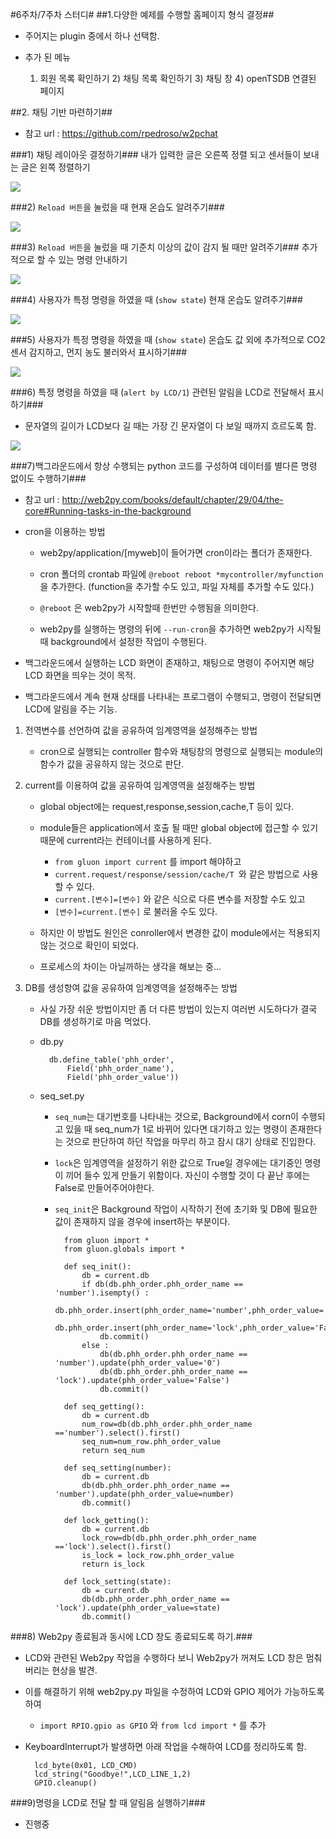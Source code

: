 #6주차/7주차 스터디#
##1.다양한 예제를 수행할 홈페이지 형식 결정##
- 주어지는 plugin 중에서 하나 선택함.
- 추가 된 메뉴

	1) 회원 목록 확인하기
    	2) 채팅 목록 확인하기
    	3) 채팅 창
    	4) openTSDB 연결된 페이지
    
##2. 채팅 기반 마련하기##
- 참고 url : https://github.com/rpedroso/w2pchat

###1) 채팅 레이아웃 결정하기###
내가 입력한 글은 오른쪽 정렬  되고 센서들이 보내는 글은 왼쪽 정렬하기

![](picture/chtting_gui.JPG)
		
###2) `Reload 버튼`을 눌렀을 때 현재 온습도 알려주기###

![](picture/webtest1.JPG)

###3) `Reload 버튼`을 눌렀을 때 기준치 이상의 값이 감지 될 때만 알려주기###
추가적으로 할 수 있는 명령 안내하기

![](picture/webtest3.JPG)

###4) 사용자가 특정 명령을 하였을 때  (`show state`) 현재 온습도 알려주기###

![](picture/webtest2.JPG)

###5) 사용자가 특정 명령을 하였을 때  (`show state`) 온습도 값 외에 추가적으로 CO2 센서 감지하고, 먼지 농도 불러와서 표시하기###

![](picture/webtest4.JPG)

###6) 특정 명령을 하였을 때 (`alert by LCD/1`) 관련된 알림을 LCD로 전달해서 표시하기###

- 문자열의 길이가 LCD보다 길 때는 가장 긴 문자열이 다 보일 때까지 흐르도록 함.

![](picture/web_lcdtest.jpeg)

###7)백그라운드에서 항상 수행되는 python 코드를  구성하여 데이터를 별다른 명령 없이도 수행하기###

- 참고 url : http://web2py.com/books/default/chapter/29/04/the-core#Running-tasks-in-the-background

- cron을 이용하는 방법
	- web2py/application/[myweb]이 들어가면 cron이라는 폴더가 존재한다.
	
	- cron 폴더의 crontab 파일에 `@reboot reboot *mycontroller/myfunction`을 추가한다.
	(function을 추가할 수도 있고, 파일 자체를 추가할 수도 있다.)
	- `@reboot` 은 web2py가 시작할때 한번만 수행됨을 의미한다.
	
	- web2py를 실행하는 명령의 뒤에 `--run-cron`을 추가하면 web2py가 시작될때 background에서 설정한 작업이 수행된다.

- 백그라운드에서 실행하는 LCD 화면이 존재하고, 채팅으로 명령이 주어지면 해당 LCD 화면을 띄우는 것이 목적.

- 백그라운드에서 계속 현재 상태를 나타내는 프로그램이 수행되고, 명령이 전달되면 LCD에 알림을 주는 기능.

 1) 전역변수를 선언하여 값을 공유하여 임계영역을 설정해주는 방법
	
	- cron으로 실행되는 controller 함수와 채팅창의 명령으로 실행되는 module의 함수가 값을 공유하지 않는 것으로 판단.
	
 2) current를 이용하여 값을 공유하여 임계영역을 설정해주는 방법
    
    - global object에는 request,response,session,cache,T 등이 있다.

    - module들은 application에서 호출 될 때만 global object에 접근할 수 있기 때문에 current라는 컨테이너를 사용하게 된다.
    	- `from gluon import current` 를 import 해야하고
    	- `current.request/response/session/cache/T `와 같은 방법으로 사용할 수 있다.
		- `current.[변수]=[변수]` 와 같은 식으로 다른 변수를 저장할 수도 있고
		- `[변수]=current.[변수]` 로 불러올 수도 있다.

	- 하지만 이 방법도 원인은 conroller에서 변경한 값이 module에서는 적용되지 않는 것으로 확인이 되었다.

	- 프로세스의 차이는 아닐까하는 생각을 해보는 중...

 3) DB를 생성항여 값을 공유하여 임계영역을 설정해주는 방법

	- 사실 가장 쉬운 방법이지만 좀 더 다른 방법이 있는지 여러번 시도하다가 결국 DB를 생성하기로 마음 먹었다.
	- db.py

			db.define_table('phh_order',
                Field('phh_order_name'),
                Field('phh_order_value'))
     
    - seq_set.py
    
    	- `seq_num`는 대기번호를 나타내는 것으로, Background에서 corn이 수행되고 있을 때 seq_num가 1로 바뀌어 있다면 대기하고 있는 명령이 존재한다는 것으로 판단하여 하던 작업을 마무리 하고 잠시 대기 상태로 진입한다.

		- `lock`은 임계영역을 설정하기 위한 값으로 True일 경우에는 대기중인 명령이 끼어 들수 있게 만들기 위함이다. 자신이 수행할 것이 다 끝난 후에는 False로 만들어주어야한다.
		- `seq_init`은 Background 작업이 시작하기 전에 초기화 및 DB에 필요한 값이 존재하지 않을 경우에 insert하는 부분이다.


    			from gluon import *
				from gluon.globals import *

				def seq_init():
    				db = current.db
    				if db(db.phh_order.phh_order_name == 'number').isempty() :
        				db.phh_order.insert(phh_order_name='number',phh_order_value='0')
        				db.phh_order.insert(phh_order_name='lock',phh_order_value='False')
        				db.commit()
    				else :
        				db(db.phh_order.phh_order_name == 'number').update(phh_order_value='0')
        				db(db.phh_order.phh_order_name == 'lock').update(phh_order_value='False')
        				db.commit()
    
				def seq_getting():
    				db = current.db
    				num_row=db(db.phh_order.phh_order_name =='number').select().first()
    				seq_num=num_row.phh_order_value
    				return seq_num
	
				def seq_setting(number):
    				db = current.db
    				db(db.phh_order.phh_order_name == 'number').update(phh_order_value=number)
    				db.commit()
    
				def lock_getting():
    				db = current.db
    				lock_row=db(db.phh_order.phh_order_name =='lock').select().first()
    				is_lock = lock_row.phh_order_value
    				return is_lock
	
				def lock_setting(state):
  					db = current.db
    				db(db.phh_order.phh_order_name == 'lock').update(phh_order_value=state)
    				db.commit()



###8) Web2py 종료됨과 동시에 LCD 창도 종료되도록 하기.###

- LCD와 관련된 Web2py 작업을 수행하다 보니 Web2py가 꺼져도 LCD 창은 멈춰버리는 현상을 발견.

- 이를 해결하기 위해 web2py.py 파일을 수정하여 LCD와 GPIO 제어가 가능하도록 하여
	- `import RPIO.gpio as GPIO` 와 `from lcd import *` 를 추가

- KeyboardInterrupt가 발생하면 아래 작업을 수해하여 LCD를 정리하도록 함.

		lcd_byte(0x01, LCD_CMD)
    	lcd_string("Goodbye!",LCD_LINE_1,2)
    	GPIO.cleanup()


###9)명령을 LCD로 전달 할 때 알림음 실행하기###

- 진행중

